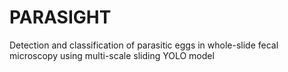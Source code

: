# PARASIGHT
Detection and classification of parasitic eggs in whole-slide fecal microscopy using multi-scale sliding YOLO model